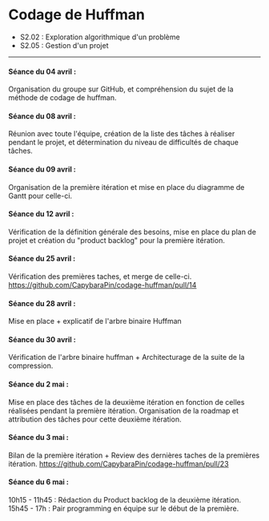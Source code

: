 # Codage de Huffman
- S2.02 : Exploration algorithmique d'un problème
- S2.05 : Gestion d'un projet
<hr>

#### Séance du 04 avril : 

Organisation du groupe sur GitHub, et compréhension du sujet de la méthode de codage de huffman. 

#### Séance du 08 avril : 

Réunion avec toute l'équipe, création de la liste des tâches à réaliser pendant le projet, 
et détermination du niveau de difficultés de chaque tâches. 

#### Séance du 09 avril : 

Organisation de la première itération et mise en place du diagramme de Gantt pour celle-ci.


#### Séance du 12 avril : 

Vérification de la définition générale des besoins, mise en place du plan de projet et création du "product backlog" pour la première itération. 

#### Séance du 25 avril :

Vérification des premières taches, et merge de celle-ci. https://github.com/CapybaraPin/codage-huffman/pull/14

#### Séance du 28 avril :

Mise en place + explicatif de l'arbre binaire Huffman

#### Séance du 30 avril :

Vérification de l'arbre binaire huffman + Architecturage de la suite de la compression. 

#### Séance du 2 mai : 

Mise en place des tâches de la deuxième itération en fonction de celles réalisées pendant la première itération. 
Organisation de la roadmap et attribution des tâches pour cette deuxième itération. 

#### Séance du 3 mai : 

Bilan de la première itération + Review des dernières taches de la premières itération. https://github.com/CapybaraPin/codage-huffman/pull/23

#### Séance du 6 mai : 

10h15 - 11h45 : Rédaction du Product backlog de la deuxième itération. 
15h45 - 17h : Pair programming en équipe sur le début de la première. 

